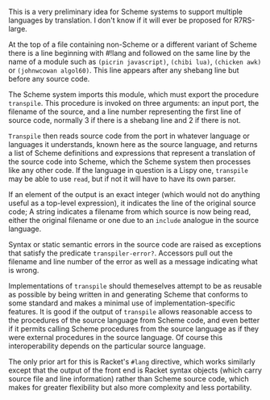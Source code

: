 This is a very preliminary idea for Scheme systems to support multiple languages by translation.
I don't know if it will ever be proposed for R7RS-large.

At the top of a file containing non-Scheme or a different variant of Scheme
there is a line beginning with #!lang
and followed on the same line by the name of a module such as
`(picrin javascript)`, `(chibi lua)`, `(chicken awk)` or `(johnwcowan algol60)`.
This line appears after any shebang line but before any source code.

The Scheme system imports this module, which must export the procedure `transpile`.
This procedure is invoked on three arguments:
an input port, the filename of the source,
and a line number representing the first line of source code,
normally 3 if there is a shebang line and 2 if there is not.

`Transpile` then reads source code from the port in whatever language or languages it understands,
known here as the source language, and returns a list of Scheme definitions and expressions
that represent a translation of the source code into Scheme,
which the Scheme system then processes like any other code.
If the language in question is a Lispy one, `transpile` may be able to use `read`,
but if not it will have to have its own parser.

If an element of the output is an exact integer
(which would not do anything useful as a top-level expression),
it indicates the line of the original source code;
A string indicates a filename from which source is now being read, either the original filename or one
due to an `include` analogue in the source language.

Syntax or static semantic errors in the source code are raised as exceptions
that satisfy the predicate `transpiler-error?`.
Accessors pull out the filename and line number of the error
as well as a message indicating what is wrong.

Implementations of `transpile` should themeselves attempt to be as reusable as possible
by being written in and generating Scheme that conforms to some standard
and makes a minimal use of implementation-specific features.  It is good if the output
of `transpile` allows reasonable access to the procedures of the source language from Scheme code, and
even better if it permits calling Scheme procedures from the source language as if they
were external procedures in the source language.
Of course this interoperability depends on the particular source language.

The only prior art for this is Racket's `#lang` directive, which works similarly
except that the output of the front end is Racket syntax objects
(which carry source file and line information) rather than Scheme source code,
which makes for greater flexibility but also more complexity and less portability.

